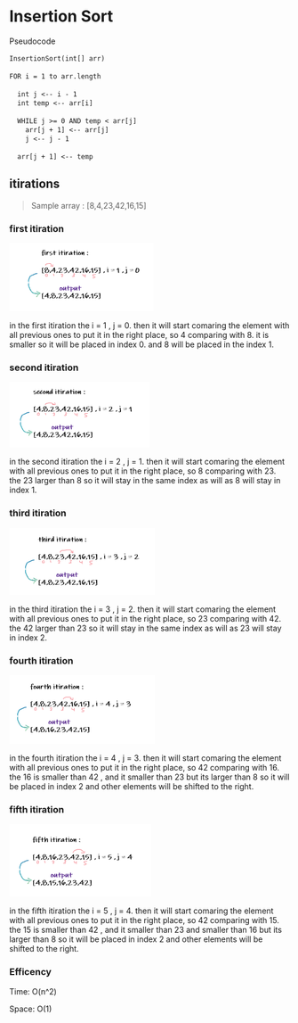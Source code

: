 # Insertion Sort

  Pseudocode
    
    InsertionSort(int[] arr)
  
    FOR i = 1 to arr.length
    
      int j <-- i - 1
      int temp <-- arr[i]
      
      WHILE j >= 0 AND temp < arr[j]
        arr[j + 1] <-- arr[j]
        j <-- j - 1
        
      arr[j + 1] <-- temp

## itirations

> Sample array : [8,4,23,42,16,15]

### first itiration

![first](first.png)

in the first itiration the i = 1 , j = 0. then it will start comaring the element with all previous ones to put it in the right place, so 4 comparing with 8. it is smaller so it will be placed in index 0. and 8 will be placed in the index 1.

### second itiration 

![second](sec.png)

in the second itiration the i = 2 , j = 1. then it will start comaring the element with all previous ones to put it in the right place, so 8 comparing with 23. the 23 larger than 8 so it will stay in the same index as will as 8 will stay in index 1.

### third itiration 

![third](third.png)

in the third itiration the i = 3 , j = 2. then it will start comaring the element with all previous ones to put it in the right place, so 23 comparing with 42. the 42 larger than 23 so it will stay in the same index as will as 23 will stay in index 2.

### fourth itiration

![fourth](fouth.png)

in the fourth itiration the i = 4 , j = 3. then it will start comaring the element with all previous ones to put it in the right place, so 42 comparing with 16. the 16 is smaller than 42 , and it smaller than 23 but its larger than 8 so it will be placed in index 2 and other elements will be shifted to the right.

### fifth itiration 

![fifth](fifth.png)

in the fifth itiration the i = 5 , j = 4. then it will start comaring the element with all previous ones to put it in the right place, so 42 comparing with 15. the 15 is smaller than 42 , and it smaller than 23 and smaller than 16 but its larger than 8 so it will be placed in index 2 and other elements will be shifted to the right.




### Efficency

Time: O(n^2)

Space: O(1)
